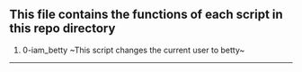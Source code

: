 ## This file contains the functions of each script in this repo directory
1. 0-iam_betty
~This script changes the current user to betty~
---
